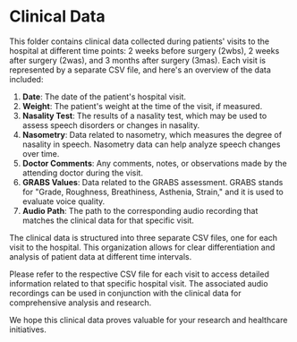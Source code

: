 
# Clinical Data

This folder contains clinical data collected during patients' visits to the hospital at different time points: 2 weeks before surgery (2wbs), 2 weeks after surgery (2was), and 3 months after surgery (3mas). Each visit is represented by a separate CSV file, and here's an overview of the data included:

1. **Date**: The date of the patient's hospital visit.
2. **Weight**: The patient's weight at the time of the visit, if measured.
3. **Nasality Test**: The results of a nasality test, which may be used to assess speech disorders or changes in nasality.
4. **Nasometry**: Data related to nasometry, which measures the degree of nasality in speech. Nasometry data can help analyze speech changes over time.
5. **Doctor Comments**: Any comments, notes, or observations made by the attending doctor during the visit.
6. **GRABS Values**: Data related to the GRABS assessment. GRABS stands for "Grade, Roughness, Breathiness, Asthenia, Strain," and it is used to evaluate voice quality.
7. **Audio Path**: The path to the corresponding audio recording that matches the clinical data for that specific visit.

The clinical data is structured into three separate CSV files, one for each visit to the hospital. This organization allows for clear differentiation and analysis of patient data at different time intervals.

Please refer to the respective CSV file for each visit to access detailed information related to that specific hospital visit. The associated audio recordings can be used in conjunction with the clinical data for comprehensive analysis and research.

We hope this clinical data proves valuable for your research and healthcare initiatives.
